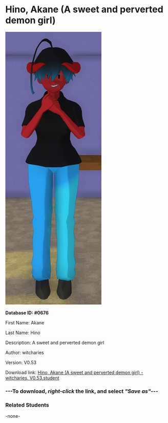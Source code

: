# Hino, Akane (A sweet and perverted demon girl)

<img src="../../Files/Images/Hino, Akane (A sweet and perverted demon girl).png" title="Hino, Akane (A sweet and perverted demon girl) - witcharies, V0.53">

**Database ID: #0676**

First Name: Akane

Last Name: Hino

Description: A sweet and perverted demon girl

Author: witcharies

Version: V0.53

Download link: <a href="https://raw.githubusercontent.com/Arbiter1223/Daigaku-Gurashi-Custom-Students/master/Files/Student%20Files/Hino%2C%20Akane%20(A%20sweet%20and%20perverted%20demon%20girl)%20-%20witcharies%2C%20V0.53.student">Hino, Akane (A sweet and perverted demon girl) - witcharies, V0.53.student</a>

### ---**To download, _right-click_ the link, and select _"Save as"_**---

### Related Students

-none-
